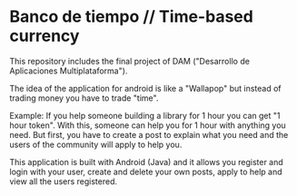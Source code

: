 # Banco de tiempo // Time-based currency
This repository includes the final project of DAM ("Desarrollo de Aplicaciones Multiplataforma"). 

The idea of the application for android is like a "Wallapop" but instead of trading money you have to trade "time". 

Example: If you help someone building a library for 1 hour you can get "1 hour token". With this, someone can help you for 1 hour with anything you need.
But first, you have to create a post to explain what you need and the users of the community will apply to help you.

This application is built with Android (Java) and it allows you register and login with your user, create and delete your own posts, apply to help and view all the users registered.
